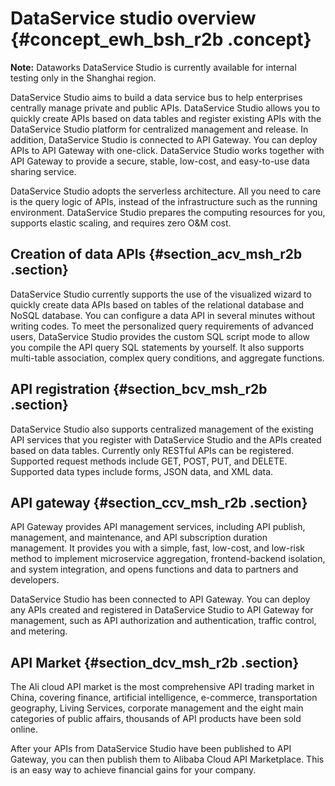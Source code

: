 # DataService studio overview {#concept_ewh_bsh_r2b .concept}

**Note:** Dataworks DataService Studio is currently available for internal testing only in the Shanghai region.

DataService Studio aims to build a data service bus to help enterprises centrally manage private and public APIs. DataService Studio allows you to quickly create APIs based on data tables and register existing APIs with the DataService Studio platform for centralized management and release. In addition, DataService Studio is connected to API Gateway. You can deploy APIs to API Gateway with one-click. DataService Studio works together with API Gateway to provide a secure, stable, low-cost, and easy-to-use data sharing service.

DataService Studio adopts the serverless architecture. All you need to care is the query logic of APIs, instead of the infrastructure such as the running environment. DataService Studio prepares the computing resources for you, supports elastic scaling, and requires zero O&M cost.

## Creation of data APIs {#section_acv_msh_r2b .section}

DataService Studio currently supports the use of the visualized wizard to quickly create data APIs based on tables of the relational database and NoSQL database. You can configure a data API in several minutes without writing codes. To meet the personalized query requirements of advanced users, DataService Studio provides the custom SQL script mode to allow you compile the API query SQL statements by yourself. It also supports multi-table association, complex query conditions, and aggregate functions.

## API registration {#section_bcv_msh_r2b .section}

DataService Studio also supports centralized management of the existing API services that you register with DataService Studio and the APIs created based on data tables. Currently only RESTful APIs can be registered. Supported request methods include GET, POST, PUT, and DELETE. Supported data types include forms, JSON data, and XML data.

## API gateway {#section_ccv_msh_r2b .section}

API Gateway provides API management services, including API publish, management, and maintenance, and API subscription duration management. It provides you with a simple, fast, low-cost, and low-risk method to implement microservice aggregation, frontend-backend isolation, and system integration, and opens functions and data to partners and developers.

DataService Studio has been connected to API Gateway. You can deploy any APIs created and registered in DataService Studio to API Gateway for management, such as API authorization and authentication, traffic control, and metering.

## API Market {#section_dcv_msh_r2b .section}

The Ali cloud API market is the most comprehensive API trading market in China, covering finance, artificial intelligence, e-commerce, transportation geography, Living Services, corporate management and the eight main categories of public affairs, thousands of API products have been sold online.

After your APIs from DataService Studio have been published to API Gateway, you can then publish them to Alibaba Cloud API Marketplace. This is an easy way to achieve financial gains for your company.

